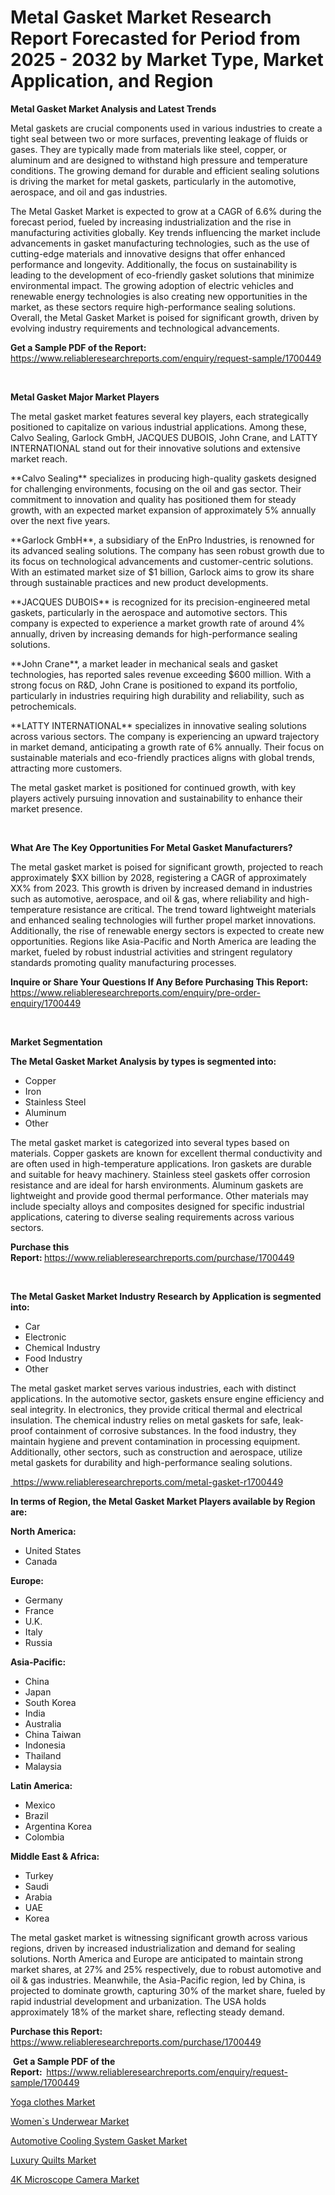 <p><h1>Metal Gasket Market Research Report Forecasted for Period from 2025 -  2032 by Market Type, Market Application, and Region</h1></p><p><strong>Metal Gasket Market Analysis and Latest Trends</strong></p>
<p><p>Metal gaskets are crucial components used in various industries to create a tight seal between two or more surfaces, preventing leakage of fluids or gases. They are typically made from materials like steel, copper, or aluminum and are designed to withstand high pressure and temperature conditions. The growing demand for durable and efficient sealing solutions is driving the market for metal gaskets, particularly in the automotive, aerospace, and oil and gas industries.</p><p>The Metal Gasket Market is expected to grow at a CAGR of 6.6% during the forecast period, fueled by increasing industrialization and the rise in manufacturing activities globally. Key trends influencing the market include advancements in gasket manufacturing technologies, such as the use of cutting-edge materials and innovative designs that offer enhanced performance and longevity. Additionally, the focus on sustainability is leading to the development of eco-friendly gasket solutions that minimize environmental impact. The growing adoption of electric vehicles and renewable energy technologies is also creating new opportunities in the market, as these sectors require high-performance sealing solutions. Overall, the Metal Gasket Market is poised for significant growth, driven by evolving industry requirements and technological advancements.</p></p>
<p><strong>Get a Sample PDF of the Report:&nbsp;</strong> <a href="https://www.reliableresearchreports.com/enquiry/request-sample/1700449?utm_campaign=13&utm_medium=2&utm_source=Github&utm_content=ia&utm_term=09012025&utm_id=metal-gasket">https://www.reliableresearchreports.com/enquiry/request-sample/1700449</a></p>
<p>&nbsp;</p>
<p><strong>Metal Gasket Major Market Players</strong></p>
<p><p>The metal gasket market features several key players, each strategically positioned to capitalize on various industrial applications. Among these, Calvo Sealing, Garlock GmbH, JACQUES DUBOIS, John Crane, and LATTY INTERNATIONAL stand out for their innovative solutions and extensive market reach.</p><p>**Calvo Sealing** specializes in producing high-quality gaskets designed for challenging environments, focusing on the oil and gas sector. Their commitment to innovation and quality has positioned them for steady growth, with an expected market expansion of approximately 5% annually over the next five years.</p><p>**Garlock GmbH**, a subsidiary of the EnPro Industries, is renowned for its advanced sealing solutions. The company has seen robust growth due to its focus on technological advancements and customer-centric solutions. With an estimated market size of $1 billion, Garlock aims to grow its share through sustainable practices and new product developments.</p><p>**JACQUES DUBOIS** is recognized for its precision-engineered metal gaskets, particularly in the aerospace and automotive sectors. This company is expected to experience a market growth rate of around 4% annually, driven by increasing demands for high-performance sealing solutions.</p><p>**John Crane**, a market leader in mechanical seals and gasket technologies, has reported sales revenue exceeding $600 million. With a strong focus on R&D, John Crane is positioned to expand its portfolio, particularly in industries requiring high durability and reliability, such as petrochemicals.</p><p>**LATTY INTERNATIONAL** specializes in innovative sealing solutions across various sectors. The company is experiencing an upward trajectory in market demand, anticipating a growth rate of 6% annually. Their focus on sustainable materials and eco-friendly practices aligns with global trends, attracting more customers.</p><p>The metal gasket market is positioned for continued growth, with key players actively pursuing innovation and sustainability to enhance their market presence.</p></p>
<p>&nbsp;</p>
<p><strong>What Are The Key Opportunities For Metal Gasket Manufacturers?</strong></p>
<p><p>The metal gasket market is poised for significant growth, projected to reach approximately $XX billion by 2028, registering a CAGR of approximately XX% from 2023. This growth is driven by increased demand in industries such as automotive, aerospace, and oil & gas, where reliability and high-temperature resistance are critical. The trend toward lightweight materials and enhanced sealing technologies will further propel market innovations. Additionally, the rise of renewable energy sectors is expected to create new opportunities. Regions like Asia-Pacific and North America are leading the market, fueled by robust industrial activities and stringent regulatory standards promoting quality manufacturing processes.</p></p>
<p><strong>Inquire or Share Your Questions If Any Before Purchasing This Report:</strong> <a href="https://www.reliableresearchreports.com/enquiry/pre-order-enquiry/1700449?utm_campaign=13&utm_medium=2&utm_source=Github&utm_content=ia&utm_term=09012025&utm_id=metal-gasket">https://www.reliableresearchreports.com/enquiry/pre-order-enquiry/1700449</a></p>
<p>&nbsp;</p>
<p><strong>Market Segmentation</strong></p>
<p><strong>The Metal Gasket Market Analysis by types is segmented into:</strong></p>
<p><ul><li>Copper</li><li>Iron</li><li>Stainless Steel</li><li>Aluminum</li><li>Other</li></ul></p>
<p><p>The metal gasket market is categorized into several types based on materials. Copper gaskets are known for excellent thermal conductivity and are often used in high-temperature applications. Iron gaskets are durable and suitable for heavy machinery. Stainless steel gaskets offer corrosion resistance and are ideal for harsh environments. Aluminum gaskets are lightweight and provide good thermal performance. Other materials may include specialty alloys and composites designed for specific industrial applications, catering to diverse sealing requirements across various sectors.</p></p>
<p><strong>Purchase this Report:&nbsp;</strong><a href="https://www.reliableresearchreports.com/purchase/1700449?utm_campaign=13&utm_medium=2&utm_source=Github&utm_content=ia&utm_term=09012025&utm_id=metal-gasket">https://www.reliableresearchreports.com/purchase/1700449</a></p>
<p>&nbsp;</p>
<p><strong>The Metal Gasket Market Industry Research by Application is segmented into:</strong></p>
<p><ul><li>Car</li><li>Electronic</li><li>Chemical Industry</li><li>Food Industry</li><li>Other</li></ul></p>
<p><p>The metal gasket market serves various industries, each with distinct applications. In the automotive sector, gaskets ensure engine efficiency and seal integrity. In electronics, they provide critical thermal and electrical insulation. The chemical industry relies on metal gaskets for safe, leak-proof containment of corrosive substances. In the food industry, they maintain hygiene and prevent contamination in processing equipment. Additionally, other sectors, such as construction and aerospace, utilize metal gaskets for durability and high-performance sealing solutions.</p></p>
<p><a href="https://www.reliableresearchreports.com/metal-gasket-r1700449?utm_campaign=13&utm_medium=2&utm_source=Github&utm_content=ia&utm_term=09012025&utm_id=metal-gasket">&nbsp;https://www.reliableresearchreports.com/metal-gasket-r1700449</a></p>
<p><strong>In terms of Region, the Metal Gasket Market Players available by Region are:</strong></p>
<p>
    <p> <strong> North America: </strong>
        <ul>
            <li>United States</li>
            <li>Canada</li>
        </ul>
        </p> 
    <p> <strong> Europe: </strong>
        <ul>
            <li>Germany</li>
            <li>France</li>
            <li>U.K.</li>
            <li>Italy</li>
            <li>Russia</li>
        </ul>
        </p> 
    <p> <strong> Asia-Pacific: </strong>
        <ul>
            <li>China</li>
            <li>Japan</li>
            <li>South Korea</li>
            <li>India</li>
            <li>Australia</li>
            <li>China Taiwan</li>
            <li>Indonesia</li>
            <li>Thailand</li>
            <li>Malaysia</li>
        </ul>
        </p> 
    <p> <strong> Latin America: </strong>
        <ul>
            <li>Mexico</li>
            <li>Brazil</li>
            <li>Argentina Korea</li>
            <li>Colombia</li>
        </ul>
        </p> 
    <p> <strong> Middle East & Africa: </strong>
        <ul>
            <li>Turkey</li>
            <li>Saudi</li>
            <li>Arabia</li>
            <li>UAE</li>
            <li>Korea</li>
        </ul>
    </p>
    </p>
<p><p>The metal gasket market is witnessing significant growth across various regions, driven by increased industrialization and demand for sealing solutions. North America and Europe are anticipated to maintain strong market shares, at 27% and 25% respectively, due to robust automotive and oil & gas industries. Meanwhile, the Asia-Pacific region, led by China, is projected to dominate growth, capturing 30% of the market share, fueled by rapid industrial development and urbanization. The USA holds approximately 18% of the market share, reflecting steady demand.</p></p>
<p><strong>Purchase this Report: </strong><a href="https://www.reliableresearchreports.com/purchase/1700449?utm_campaign=13&utm_medium=2&utm_source=Github&utm_content=ia&utm_term=09012025&utm_id=metal-gasket">https://www.reliableresearchreports.com/purchase/1700449</a></p>
<p>&nbsp;<strong>Get a Sample PDF of the Report:&nbsp;&nbsp;</strong><a href="https://www.reliableresearchreports.com/enquiry/request-sample/1700449?utm_campaign=13&utm_medium=2&utm_source=Github&utm_content=ia&utm_term=09012025&utm_id=metal-gasket">https://www.reliableresearchreports.com/enquiry/request-sample/1700449</a></p>
<p><strong></strong></p>
<p><p><a href="https://github.com/rosamariarocque98/Market-Research-Report-List-1/blob/main/yoga-clothes-market.md?utm_campaign=13&utm_medium=2&utm_source=Github&utm_content=ia&utm_term=09012025&utm_id=metal-gasket">Yoga clothes Market</a></p><p><a href="https://github.com/suleimannichelle7/Market-Research-Report-List-1/blob/main/womens-underwear-market.md?utm_campaign=13&utm_medium=2&utm_source=Github&utm_content=ia&utm_term=09012025&utm_id=metal-gasket">Women`s Underwear Market</a></p><p><a href="https://github.com/MarciaRunte/Market-Research-Report-List-1/blob/main/automotive-cooling-system-gasket-market.md?utm_campaign=13&utm_medium=2&utm_source=Github&utm_content=ia&utm_term=09012025&utm_id=metal-gasket">Automotive Cooling System Gasket Market</a></p><p><a href="https://github.com/krinerstormy331/Market-Research-Report-List-1/blob/main/luxury-quilts-market.md?utm_campaign=13&utm_medium=2&utm_source=Github&utm_content=ia&utm_term=09012025&utm_id=metal-gasket">Luxury Quilts Market</a></p><p><a href="https://github.com/MariaWashington76/Market-Research-Report-List-1/blob/main/4k-microscope-camera-market.md?utm_campaign=13&utm_medium=2&utm_source=Github&utm_content=ia&utm_term=09012025&utm_id=metal-gasket">4K Microscope Camera Market</a></p></p>